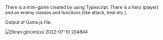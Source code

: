 There is a mini-game created by using Typescript. There is a hero (player) and an enemy classes and functions (like attack, heal etc.).


Output of Game.js file:

![Ekran görüntüsü 2022-07-10 204844](https://user-images.githubusercontent.com/105422632/178156225-370adb10-ddf9-4df0-9b30-53d4f7e22251.png)
